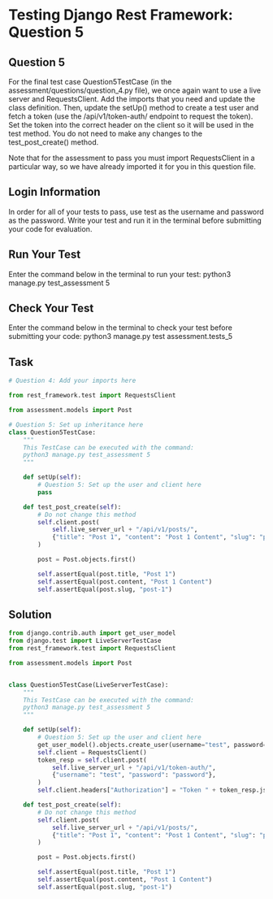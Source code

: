 # Testing Django Rest Framework: Question 5

## Question 5
For the final test case Question5TestCase (in the assessment/questions/question_4.py file), we once again want to use a live server and RequestsClient. Add the imports that you need and update the class definition. Then, update the setUp() method to create a test user and fetch a token (use the /api/v1/token-auth/ endpoint to request the token). Set the token into the correct header on the client so it will be used in the test method. You do not need to make any changes to the test_post_create() method.

Note that for the assessment to pass you must import RequestsClient in a particular way, so we have already imported it for you in this question file.

## Login Information
In order for all of your tests to pass, use test as the username and password as the password.
Write your test and run it in the terminal before submitting your code for evaluation.

## Run Your Test
Enter the command below in the terminal to run your test:
python3 manage.py test_assessment 5

## Check Your Test
Enter the command below in the terminal to check your test before submitting your code:
python3 manage.py test assessment.tests_5


## Task
```python
# Question 4: Add your imports here

from rest_framework.test import RequestsClient

from assessment.models import Post

# Question 5: Set up inheritance here
class Question5TestCase:
    """
    This TestCase can be executed with the command:
    python3 manage.py test_assessment 5
    """

    def setUp(self):
        # Question 5: Set up the user and client here
        pass

    def test_post_create(self):
        # Do not change this method
        self.client.post(
            self.live_server_url + "/api/v1/posts/",
            {"title": "Post 1", "content": "Post 1 Content", "slug": "post-1"},
        )

        post = Post.objects.first()

        self.assertEqual(post.title, "Post 1")
        self.assertEqual(post.content, "Post 1 Content")
        self.assertEqual(post.slug, "post-1")
```

## Solution

```python
from django.contrib.auth import get_user_model
from django.test import LiveServerTestCase
from rest_framework.test import RequestsClient

from assessment.models import Post


class Question5TestCase(LiveServerTestCase):
    """
    This TestCase can be executed with the command:
    python3 manage.py test_assessment 5
    """

    def setUp(self):
        # Question 5: Set up the user and client here
        get_user_model().objects.create_user(username="test", password="password")
        self.client = RequestsClient()
        token_resp = self.client.post(
            self.live_server_url + "/api/v1/token-auth/",
            {"username": "test", "password": "password"},
        )
        self.client.headers["Authorization"] = "Token " + token_resp.json()["token"]

    def test_post_create(self):
        # Do not change this method
        self.client.post(
            self.live_server_url + "/api/v1/posts/",
            {"title": "Post 1", "content": "Post 1 Content", "slug": "post-1"},
        )

        post = Post.objects.first()

        self.assertEqual(post.title, "Post 1")
        self.assertEqual(post.content, "Post 1 Content")
        self.assertEqual(post.slug, "post-1")

```